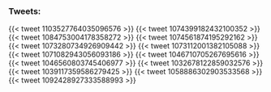 ### Tweets:

{{< tweet 1103527764035096576 >}}
{{< tweet 1074399182432100352 >}}
{{< tweet 1084753004178358272 >}}
{{< tweet 1074561874195292162 >}}
{{< tweet 1073280734926909442 >}}
{{< tweet 1073112001382105088 >}}
{{< tweet 1071082943056093186 >}}
{{< tweet 1046710705267695616 >}}
{{< tweet 1046560803745406977 >}}
{{< tweet 1032678122859032576 >}}
{{< tweet 1039117359586279425 >}}
{{< tweet 1058886302903533568 >}}
{{< tweet 1092428927333588993 >}}

